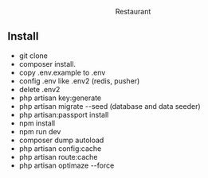 <p align="center">Restaurant</p>

## Install

- git clone
- composer install.
- copy .env.example to .env 
- config .env like .env2 (redis, pusher)
- delete .env2
- php artisan key:generate
- php artisan migrate --seed (database and data seeder)
- php artisan:passport install
- npm install
- npm run dev
- composer dump autoload
- php artisan config:cache
- php artisan route:cache
- php artisan optimaze --force
